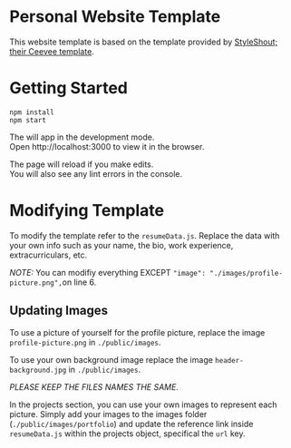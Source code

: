 # Personal Website Template
This website template is based on the template provided by [StyleShout; their Ceevee template](https://www.styleshout.com/free-templates/ceevee/). 

# Getting Started
```
npm install
npm start
```
The will app in the development mode. \
Open http://localhost:3000 to view it in the browser.

The page will reload if you make edits. \
You will also see any lint errors in the console. 



# Modifying Template
To modify the template refer to the `resumeData.js`. Replace the data with your own info such as your name, the bio, work experience, extracurriculars, etc. 

*NOTE:* You can modifiy everything EXCEPT `"image": "./images/profile-picture.png",`on line 6.


## Updating Images
To use a picture of yourself for the profile picture, replace the image `profile-picture.png` in `./public/images`.

To use your own background image replace the image `header-background.jpg` in `./public/images`.

_PLEASE KEEP THE FILES NAMES THE SAME._

In the projects section, you can use your own images to represent each picture. Simply add your images to the images folder (`./public/images/portfolio`) and update the reference link inside `resumeData.js` within the projects object, specifical the `url` key.
